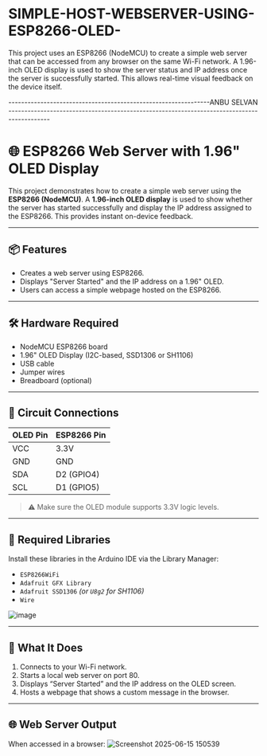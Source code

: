 
# SIMPLE-HOST-WEBSERVER-USING-ESP8266-OLED-
This project uses an ESP8266 (NodeMCU) to create a simple web server that can be accessed from any browser on the same Wi-Fi network. A 1.96-inch OLED display is used to show the server status and IP address once the server is successfully started. This allows real-time visual feedback on the device itself.

---------------------------------------------------------------ANBU SELVAN -------------------------------------------------------------------------------------------

# 🌐 ESP8266 Web Server with 1.96" OLED Display

This project demonstrates how to create a simple web server using the **ESP8266 (NodeMCU)**. A **1.96-inch OLED display** is used to show whether the server has started successfully and display the IP address assigned to the ESP8266. This provides instant on-device feedback.

---

## 📦 Features

- Creates a web server using ESP8266.
- Displays "Server Started" and the IP address on a 1.96" OLED.
- Users can access a simple webpage hosted on the ESP8266.

---

## 🛠️ Hardware Required

- NodeMCU ESP8266 board  
- 1.96" OLED Display (I2C-based, SSD1306 or SH1106)  
- USB cable  
- Jumper wires  
- Breadboard (optional)

---

## 🔌 Circuit Connections

| OLED Pin | ESP8266 Pin |
|----------|-------------|
| VCC      | 3.3V        |
| GND      | GND         |
| SDA      | D2 (GPIO4)  |
| SCL      | D1 (GPIO5)  |

> ⚠️ Make sure the OLED module supports 3.3V logic levels.

---

## 🔧 Required Libraries

Install these libraries in the Arduino IDE via the Library Manager:

- `ESP8266WiFi`
- `Adafruit GFX Library`
- `Adafruit SSD1306` *(or `U8g2` for SH1106)*
- `Wire`


![image](https://github.com/user-attachments/assets/d65be681-967f-4d31-96a9-19328d0bbc91)

---

## 📄 What It Does

1. Connects to your Wi-Fi network.
2. Starts a local web server on port 80.
3. Displays “Server Started” and the IP address on the OLED screen.
4. Hosts a webpage that shows a custom message in the browser.

---

## 🌐 Web Server Output

When accessed in a browser:
![Screenshot 2025-06-15 150539](https://github.com/user-attachments/assets/127890e4-8a3e-4f71-a737-0e55e21f8aef)

